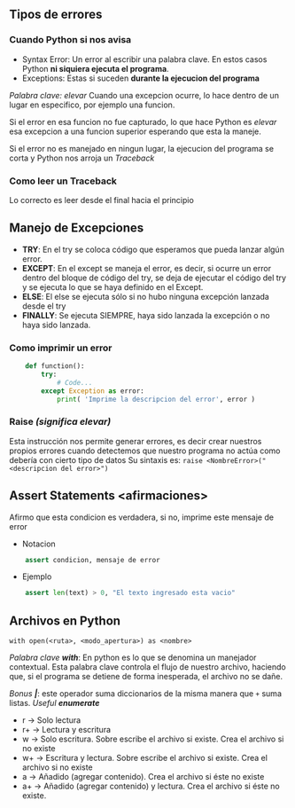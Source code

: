## Tipos de errores

### Cuando Python si nos avisa

- Syntax Error: 
    Un error al escribir una palabra clave. En estos casos Python **ni siquiera ejecuta el programa**.
- Exceptions: 
    Estas si suceden **durante la ejecucion del programa**

*Palabra clave: elevar* 
Cuando una excepcion ocurre, lo hace dentro de un lugar en especifico, por ejemplo una funcion.

Si el error en esa funcion no fue capturado, lo que hace Python es *elevar* esa excepcion a una funcion superior esperando que esta la maneje.

Si el error no es manejado en ningun lugar, la ejecucion del programa se corta y Python nos arroja un *Traceback*

### Como leer un Traceback

Lo correcto es leer desde el final hacia el principio

## Manejo de Excepciones

- **TRY**: En el try se coloca código que esperamos que pueda lanzar algún error.
- **EXCEPT**: En el except se maneja el error, es decir, si ocurre un error dentro del bloque de código del try, se deja de ejecutar el código del try y se ejecuta lo que se haya definido en el Except.
- **ELSE**: El else se ejecuta sólo si no hubo ninguna excepción lanzada desde el try
- **FINALLY**: Se ejecuta SIEMPRE, haya sido lanzada la excepción o no haya sido lanzada.

### Como imprimir un error

```Python
    def function():
        try:
            # Code...
        except Exception as error:
            print( 'Imprime la descripcion del error', error )
```

### Raise *(significa elevar)*

Esta instrucción nos permite generar errores, es decir crear nuestros propios errores cuando detectemos que nuestro programa no actúa como debería con cierto tipo de datos
Su sintaxis es: `raise <NombreError>("<descripcion del error>")`

## Assert Statements \<afirmaciones\>

Afirmo que esta condicion es verdadera, si no, imprime este mensaje de error

- Notacion
```Python
    assert condicion, mensaje de error
```

- Ejemplo
```Python
    assert len(text) > 0, "El texto ingresado esta vacio"
```

## Archivos en Python

`with open(<ruta>, <modo_apertura>) as <nombre>`

*Palabra clave **with***: En python es lo que se denomina un manejador contextual.
Esta palabra clave controla el flujo de nuestro archivo, haciendo que, si el programa se detiene de forma inesperada, el archivo no se dañe.

*Bonus **|***: este operador suma diccionarios de la misma manera que `+` suma listas.
*Useful **enumerate***

- r -> Solo lectura
- r+ -> Lectura y escritura
- w -> Solo escritura. Sobre escribe el archivo si existe. Crea el archivo si no existe
- w+ -> Escritura y lectura. Sobre escribe el archivo si existe. Crea el archivo si no existe
- a -> Añadido (agregar contenido). Crea el archivo si éste no existe
- a+ -> Añadido (agregar contenido) y lectura. Crea el archivo si éste no existe.